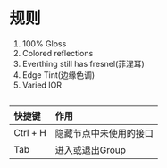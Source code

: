 # 规则
1. 100% Gloss
2. Colored reflections
3. Everthing still has fresnel(菲涅耳)
4. Edge Tint(边缘色调)
5. Varied IOR

## 
|快捷键|作用
|:--|:--
|Ctrl + H|隐藏节点中未使用的接口
|Tab|进入或退出Group
